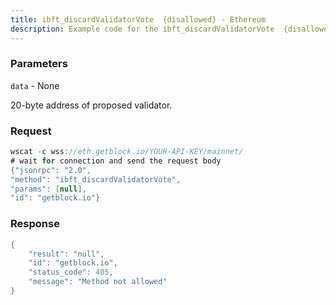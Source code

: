 ```yaml
---
title: ibft_discardValidatorVote  {disallowed} - Ethereum
description: Example code for the ibft_discardValidatorVote  {disallowed} ws method. Сomplete guide on how to use ibft_discardValidatorVote  {disallowed} ws in GetBlock.io Web3 documentation.
---
```


### Parameters


`data` - None

20-byte address of proposed validator.

### Request

``` java
wscat -c wss://eth.getblock.io/YOUR-API-KEY/mainnet/ 
# wait for connection and send the request body 
{"jsonrpc": "2.0",
"method": "ibft_discardValidatorVote",
"params": [null],
"id": "getblock.io"}
```

###  Response

``` java
{
    "result": "null",
    "id": "getblock.io",
    "status_code": 405,
    "message": "Method not allowed"
}
```

